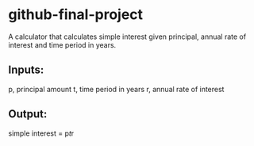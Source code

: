 # github-final-project

A calculator that calculates simple interest given principal, annual rate of interest and time period in years.

## Inputs:
   p, principal amount
   t, time period in years
   r, annual rate of interest

## Output:
   simple interest = p*t*r
